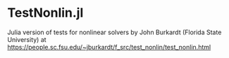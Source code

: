# TestNonlin.jl

Julia version of tests for nonlinear solvers by John Burkardt (Florida State University) at https://people.sc.fsu.edu/~jburkardt/f_src/test_nonlin/test_nonlin.html
